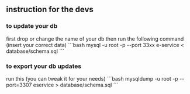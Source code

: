 ## instruction for  the devs 

### to update  your db  
first  drop  or change the name of your db then run  the following  command  (insert your correct data)
´´´bash
mysql -u root -p --port 33xx e-service < database/schema.sql
´´´
### to export your db updates
run this (you  can tweak it  for your needs)
´´´bash
mysqldump -u root -p --port=3307  eservice  >  database/schema.sql
´´´

